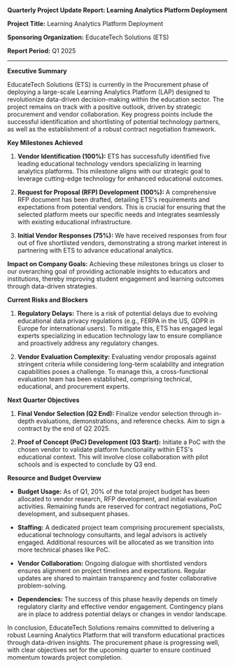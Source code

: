 **Quarterly Project Update Report: Learning Analytics Platform Deployment**

**Project Title:** Learning Analytics Platform Deployment

**Sponsoring Organization:** EducateTech Solutions (ETS)

**Report Period:** Q1 2025

---

**Executive Summary**

EducateTech Solutions (ETS) is currently in the Procurement phase of deploying a large-scale Learning Analytics Platform (LAP) designed to revolutionize data-driven decision-making within the education sector. The project remains on track with a positive outlook, driven by strategic procurement and vendor collaboration. Key progress points include the successful identification and shortlisting of potential technology partners, as well as the establishment of a robust contract negotiation framework.

**Key Milestones Achieved**

1. **Vendor Identification (100%):** ETS has successfully identified five leading educational technology vendors specializing in learning analytics platforms. This milestone aligns with our strategic goal to leverage cutting-edge technology for enhanced educational outcomes.
   
2. **Request for Proposal (RFP) Development (100%):** A comprehensive RFP document has been drafted, detailing ETS's requirements and expectations from potential vendors. This is crucial for ensuring that the selected platform meets our specific needs and integrates seamlessly with existing educational infrastructure.

3. **Initial Vendor Responses (75%):** We have received responses from four out of five shortlisted vendors, demonstrating a strong market interest in partnering with ETS to advance educational analytics.

**Impact on Company Goals:**
Achieving these milestones brings us closer to our overarching goal of providing actionable insights to educators and institutions, thereby improving student engagement and learning outcomes through data-driven strategies.

**Current Risks and Blockers**

1. **Regulatory Delays:** There is a risk of potential delays due to evolving educational data privacy regulations (e.g., FERPA in the US, GDPR in Europe for international users). To mitigate this, ETS has engaged legal experts specializing in education technology law to ensure compliance and proactively address any regulatory changes.

2. **Vendor Evaluation Complexity:** Evaluating vendor proposals against stringent criteria while considering long-term scalability and integration capabilities poses a challenge. To manage this, a cross-functional evaluation team has been established, comprising technical, educational, and procurement experts.

**Next Quarter Objectives**

1. **Final Vendor Selection (Q2 End):** Finalize vendor selection through in-depth evaluations, demonstrations, and reference checks. Aim to sign a contract by the end of Q2 2025.
   
2. **Proof of Concept (PoC) Development (Q3 Start):** Initiate a PoC with the chosen vendor to validate platform functionality within ETS's educational context. This will involve close collaboration with pilot schools and is expected to conclude by Q3 end.

**Resource and Budget Overview**

- **Budget Usage:** As of Q1, 20% of the total project budget has been allocated to vendor research, RFP development, and initial evaluation activities. Remaining funds are reserved for contract negotiations, PoC development, and subsequent phases.
  
- **Staffing:** A dedicated project team comprising procurement specialists, educational technology consultants, and legal advisors is actively engaged. Additional resources will be allocated as we transition into more technical phases like PoC.

- **Vendor Collaboration:** Ongoing dialogue with shortlisted vendors ensures alignment on project timelines and expectations. Regular updates are shared to maintain transparency and foster collaborative problem-solving.

- **Dependencies:** The success of this phase heavily depends on timely regulatory clarity and effective vendor engagement. Contingency plans are in place to address potential delays or changes in vendor landscape.

In conclusion, EducateTech Solutions remains committed to delivering a robust Learning Analytics Platform that will transform educational practices through data-driven insights. The procurement phase is progressing well, with clear objectives set for the upcoming quarter to ensure continued momentum towards project completion.